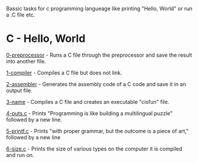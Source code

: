 Bassic tasks for c programming langueage like printing "Hello, World" or run a .C file etc.

# C - Hello, World

[0-preprocessor](https://github.com/endritNovaku/holbertonschool-low_level_programming/blob/master/0x00-hello_world/0-preprocessor) - Runs a C file through the preprocessor and save the result into another file.

[1-compiler](https://github.com/endritNovaku/holbertonschool-low_level_programming/blob/master/0x00-hello_world/1-compiler) - Compiles a C file but does not link.

[2-assembler](https://github.com/endritNovaku/holbertonschool-low_level_programming/blob/master/0x00-hello_world/2-assembler) - Generates the assembly code of a C code and save it in an output file.

[3-name](https://github.com/endritNovaku/holbertonschool-low_level_programming/blob/master/0x00-hello_world/3-name) - Compiles a C file and creates an executable "cisfun" file.

[4-puts.c](https://github.com/endritNovaku/holbertonschool-low_level_programming/blob/master/0x00-hello_world/4-puts.c) - Prints "Programming is like building a multilingual puzzle" followed by a new line.

[5-printf.c](https://github.com/endritNovaku/holbertonschool-low_level_programming/blob/master/0x00-hello_world/5-printf.c) - Prints "with proper grammar, but the outcome is a piece of art," followed by a new line

[6-size.c](https://github.com/endritNovaku/holbertonschool-low_level_programming/blob/master/0x00-hello_world/6-size.c) - Prints the size of various types on the computer it is compiled and run on.
